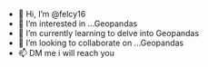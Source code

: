 - 👋 Hi, I’m @felcy16
- 👀 I’m interested in ...Geopandas
- 🌱 I’m currently learning to delve into Geopandas
- 💞️ I’m looking to collaborate on ...Geopandas
- 📫 DM me i will reach you

<!---
felcy16/felcy16 is a ✨ special ✨ repository because its `README.md` (this file) appears on your GitHub profile.
You can click the Preview link to take a look at your changes.
--->
